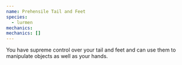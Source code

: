 ```yaml
---
name: Prehensile Tail and Feet
species:
  - lurmen
mechanics:
mechanics: []
---
```

You have supreme control over your tail and feet and can use them to manipulate objects as well as your hands.
